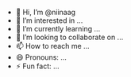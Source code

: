 - 👋 Hi, I’m @niinaag
- 👀 I’m interested in ...
- 🌱 I’m currently learning ...
- 💞️ I’m looking to collaborate on ...
- 📫 How to reach me ...
- 😄 Pronouns: ...
- ⚡ Fun fact: ...

<!---
niinaag/niinaag is a ✨ special ✨ repository because its `README.md` (this file) appears on your GitHub profile.
You can click the Preview link to take a look at your changes.
--->
